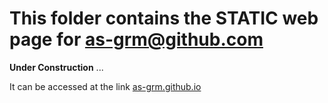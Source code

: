 # This folder contains the STATIC web page for as-grm@github.com

**Under Construction** ...

It can be accessed at the link [as-grm.github.io](https://as-grm.github.io)
